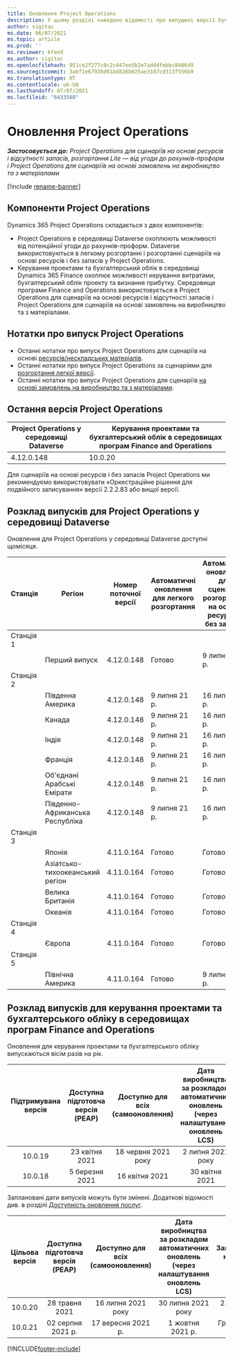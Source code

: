 ```yaml
---
title: Оновлення Project Operations
description: У цьому розділі наведено відомості про випущені версії Dynamics 365 Project Operations.
author: sigitac
ms.date: 06/07/2021
ms.topic: article
ms.prod: ''
ms.reviewer: kfend
ms.author: sigitac
ms.openlocfilehash: 951ce2f277c0c2c447ee5b2e7add4febbc8486d9
ms.sourcegitcommit: 3abf1e67938d91bd826b025ae3187cd313f556b9
ms.translationtype: HT
ms.contentlocale: uk-UA
ms.lasthandoff: 07/07/2021
ms.locfileid: "6433588"
---
```

# <a name="project-operations-updates"></a>Оновлення Project Operations

_**Застосовується до:** Project Operations для сценаріїв на основі ресурсів і відсутності запасів, розгортання Lite — від угоди до рахунків-проформ і Project Operations для сценаріїв на основі замовлень на виробництво та з матеріалами_

[!include [rename-banner](~/includes/cc-data-platform-banner.md)]

## <a name="project-operations-components"></a>Компоненти Project Operations

Dynamics 365 Project Operations складається з двох компонентів:

- Project Operations в середовищі Dataverse охоплюють можливості від потенційної угоди до рахунків-проформ. Dataverse використовуються в легкому розгортанні і розгортанні сценаріїв на основі ресурсів і без запасів у Project Operations.
- Керування проектами та бухгалтерський облік в середовищі Dynamics 365 Finance охоплює можливості керування витратами, бухгалтерський облік проекту та визнання прибутку. Середовище програми Finance and Operations використовується в Project Operations для сценаріїв на основі ресурсів і відсутності запасів і Project Operations для сценаріїв на основі замовлень на виробництво та з матеріалами.

## <a name="project-operations-release-notes"></a>Нотатки про випуск Project Operations
- Останні нотатки про випуск Project Operations для сценаріїв на основі [ресурсів/нескладських матеріалів](whats-new-july-2021-resource-based.md).
- Останні нотатки про випуск Project Operations за сценаріями для [розгортання легкої версії](../pro/whats-new/whats-new-july-2021-lite.md).
- Останні нотатки про випуск Project Operations для сценаріїв [на основі замовлень на виробництво та з матеріалами](../prod-pma/whats-new/whats-new-jul-2021-stocked.md).

## <a name="project-operations-latest-version"></a>Остання версія Project Operations

| Project Operations у середовищі Dataverse | Керування проектами та бухгалтерський облік в середовищах програм Finance and Operations | 
| --- | --- |
| 4.12.0.148 | 10.0.20 |

Для сценаріїв на основі ресурсів і без запасів Project Operations ми рекомендуємо використовувати «Оркестраційне рішення для подвійного записування» версії 2.2.2.83 або вищої версії.

## <a name="release-schedule-for-project-operations-on-dataverse-environment"></a>Розклад випусків для Project Operations у середовищі Dataverse

Оновлення для Project Operations у середовищі Dataverse доступні щомісяця. 

| Станція | Регіон | Номер поточної версії | Автоматичні оновлення для легкого розгортання | Автоматичні оновлення для сценаріїв розгортання на основі ресурсів і без запасів | Номер наступної версії | Наступна версія є загальнодоступною |
|-----------|-----------------------|-----------------|--------------|---------------------|---------------------|---------------------|
| Станція 1 |   &nbsp;              |    &nbsp;       | &nbsp;       |      &nbsp;         |      &nbsp;         |      &nbsp;         |
|   &nbsp;  | Перший випуск         |  4.12.0.148     | Готово     | 9 липня 21 р.          | Має бути визначено                 | 6 серпня 21 р.        |
| Станція 2 |   &nbsp;              |    &nbsp;       | &nbsp;       |      &nbsp;         |      &nbsp;         |      &nbsp;         |
|   &nbsp;  | Південна Америка         |  4.12.0.148     | 9 липня 21 р.   | 16 липня 21 р.          | Має бути визначено                 | 6 серпня 21 р.        |
|    &nbsp; | Канада                |  4.12.0.148     | 9 липня 21 р.   | 16 липня 21 р.          | Має бути визначено                 | 6 серпня 21 р.        |
|   &nbsp;  | Індія                 |  4.12.0.148     | 9 липня 21 р.   | 16 липня 21 р.          | Має бути визначено                 | 6 серпня 21 р.        |
|   &nbsp;  | Франція                |  4.12.0.148     | 9 липня 21 р.   | 16 липня 21 р.          | Має бути визначено                 | 6 серпня 21 р.        |
|   &nbsp;  | Об'єднані Арабські Емірати  |  4.12.0.148     | 9 липня 21 р.   | 16 липня 21 р.          | Має бути визначено                 | 6 серпня 21 р.        |
|   &nbsp;  | Південно-Африканська Республіка          |  4.12.0.148     | 9 липня 21 р.   | 16 липня 21 р.          | Має бути визначено                 | 6 серпня 21 р.        |
| Станція 3 |      &nbsp;           |     &nbsp;      |     &nbsp;   |      &nbsp;         |      &nbsp;         |      &nbsp;         |
|   &nbsp;  | Японія                 |  4.11.0.164     | Готово     | Готово            | 4.12.0.148          | 9 липня 21 р.          |
|   &nbsp;  | Азіатсько-тихоокеанський регіон          |  4.11.0.164     | Готово     | Готово            | 4.12.0.148          | 9 липня 21 р.          |
|   &nbsp;  | Велика Британія         |  4.11.0.164     | Готово     | Готово            | 4.12.0.148          | 9 липня 21 р.          |
|   &nbsp;  | Океанія               |  4.11.0.164     | Готово     | Готово            | 4.12.0.148          | 9 липня 21 р.          |
| Станція 4 |     &nbsp;            |     &nbsp;      |     &nbsp;   |      &nbsp;         |      &nbsp;         |      &nbsp;         |
|   &nbsp;  | Європа                |  4.11.0.164     | Готово     | Готово            | 4.12.0.148          | 16 липня 21 р.          |
| Станція 5 |     &nbsp;            |     &nbsp;      |     &nbsp;   |      &nbsp;         |      &nbsp;         |      &nbsp;         |
|   &nbsp;  | Північна Америка         |  4.11.0.164     | Готово     | 9 липня 21 р.          | 4.12.0.148          | 23 липня 21 р.          |



## <a name="release-schedule-for-project-management-and-accounting-in-the-finance-and-operations-apps-environment"></a>Розклад випусків для керування проектами та бухгалтерського обліку в середовищах програм Finance and Operations

Оновлення для керування проектами та бухгалтерського обліку випускаються вісім разів на рік.

|          Підтримувана версія          | Доступна підготовча версія (PEAP) | Доступно для всіх (самооновлення) | Дата виробництва за розкладом автоматичних оновлень (через налаштування оновлень LCS) |   Завершення надання послуг   |
|:-------------------------:|:---------------------------:|:---------------------------------:|:--------------------------------------------------------------------:|:------------------:|
|          10.0.19          |        23 квітня 2021       |            18 червня 2021 року           |                             2 липня 2021 року                             | 17 вересня 2021 р. |
|          10.0.18          |        5 березня 2021        |           16 квітня 2021          |                            30 квітня 2021                            |    16 липня 2021 року   |


Заплановані дати випусків можуть бути змінені. Додаткові відомості див. в розділі [Доступність оновлення послуг](/dynamics365/fin-ops-core/fin-ops/get-started/public-preview-releases?toc=%2fdynamics365%2ffinance%2ftoc.json).

|          Цільова версія          | Доступна підготовча версія (PEAP) | Доступно для всіх (самооновлення) | Дата виробництва за розкладом автоматичних оновлень (через налаштування оновлень LCS) |   Завершення надання послуг   |
|:-------------------------:|:---------------------------:|:---------------------------------:|:--------------------------------------------------------------------:|:------------------:|
|          10.0.20          |         28 травня 2021        |           16 липня 2021 року           |                             30 липня 2021 року                             |  22 жовтня 2021 р.  |
|          10.0.21          |         02 серпня 2021 р.     |           17 вересня 2021 р.      |                             1 жовтня 2021 р.                           |  Грудень 10, 2021  |


[!INCLUDE[footer-include](../includes/footer-banner.md)]
